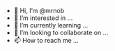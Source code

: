 - 👋 Hi, I’m @mrnob
- 👀 I’m interested in ...
- 🌱 I’m currently learning ...
- 💞️ I’m looking to collaborate on ...
- 📫 How to reach me ...

<!---
mrnob/mrnob is a ✨ special ✨ repository because its `README.md` (this file) appears on your GitHub profile.
You can click the Preview link to take a look at your changes.
--->
